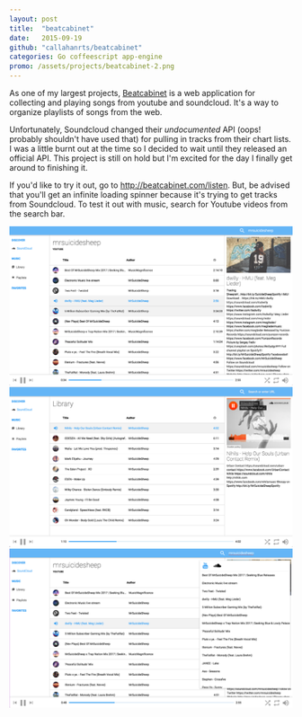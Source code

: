 ```yaml
---
layout: post
title:  "beatcabinet"
date:   2015-09-19
github: "callahanrts/beatcabinet"
categories: Go coffeescript app-engine
promo: /assets/projects/beatcabinet-2.png
---
```


As one of my largest projects, <a href="http://beatcabinet.com/listen">Beatcabinet</a> is a web
application for collecting and playing songs from youtube and soundcloud. It's a way to organize
playlists of songs from the web.

Unfortunately, Soundcloud changed their _undocumented_ API (oops! probably shouldn't have used that)
for pulling in tracks from their chart lists. I was a little burnt out at the time so I decided to
wait until they released an official API. This project is still on hold but I'm excited for the
day I finally get around to finishing it.

If you'd like to try it out, go to <a href="http://beatcabinet.com/listen">http://beatcabinet.com/listen</a>.
But, be advised that you'll get an infinite loading spinner because it's trying to get tracks from
Soundcloud. To test it out with music, search for Youtube videos from the search bar.

<div class="screenshots">
<img src="/assets/projects/beatcabinet-2.png" />
<img src="/assets/projects/beatcabinet-1.png" />
<img src="/assets/projects/beatcabinet-3.png" />
</div>

